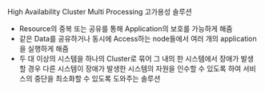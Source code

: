 High Availability Cluster Multi Processing
고가용성 솔루션

- Resource의 중복 또는 공유를 통해 Application의 보호를 가능하게 해줌
- 같은 Data를 공유하거나 동시에 Access하는 node들에서 여러 개의 application을 실행하게 해줌
- 두 대 이상의 시스템을 하나의 Cluster로 묶어 그 내의 한 시스템에서 장애가 발생할 경우 다른 시스템이 장애가 발생한 시스템의 자원을 인수할 수 있도록 하여 서비스의 중단을 최소화할 수 있도록 도와주는 솔루션